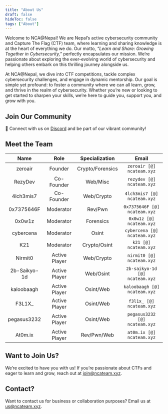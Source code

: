 ```yaml
---
title: "About Us"
draft: false
hideToc: false
tags: ["About"]
---
```


Welcome to NCA@Nepal! We are Nepal’s active cybersecurity community and Capture The Flag (CTF) team, where learning and sharing knowledge is at the heart of everything we do. Our motto, _“Learn and Share: Growing Together in Cybersecurity,”_ perfectly encapsulates our mission. We’re passionate about exploring the ever-evolving world of cybersecurity and helping others embark on this thrilling journey alongside us.

At NCA@Nepal, we dive into  CTF competitions, tackle complex cybersecurity challenges, and engage in dynamic mentorship. Our goal is simple yet profound: to foster a community where we can all learn, grow, and thrive in the realm of cybersecurity. Whether you’re new or looking to get started to sharpen your skills, we’re here to guide you, support you, and grow with you.

## Join Our Community

💬 Connect with us on [Discord](https://discord.gg/KDuvkJHh3D) and be part of our vibrant community!

## Meet the Team

|     Name     |     Role      |  Specialization  |           Email                |
| :----------: | :-----------: | :--------------: |   :------------------------:   |
|   zeroair    |    Founder    | Crypto/Forensics |   `zeroair [@] ncateam.xyz`    |
|   RezyDev    |  Co-Founder   |     Web/Misc     |   `rezydev [@] ncateam.xyz`    |
|  4lch3mis7   |  Co-Founder   |    Web/Crypto    |  `4lch3mis7 [@] ncateam.xyz`   |
|  0x7375646F  |   Moderator   |     Rev/Pwn      |  `0x7375646F [@] ncateam.xyz`  |
|    0x0w1z    |   Moderator   |    Forensics     |    `0x0w1z [@] ncateam.xyz`    |
|  cybercena   |   Moderator   |      Osint       |  `cybercena [@] ncateam.xyz`   |
|     K21      |   Moderator   |   Crypto/Osint   |     `k21 [@] ncateam.xyz`      |
|   Nirmit0    | Active Player |    Web/Crypto    |   `nirmit0 [@] ncateam.xyz`    |
| 2b-Saikyo-1d | Active Player |    Web/Osint     | `2b-saikyo-1d [@] ncateam.xyz` |
|  kaloobaagh  | Active Player |    Osint/Web     | `kaloobaagh [@] ncateam.xyz`   |
|    F3L1X_    | Active Player |    Osint/Web     |  `f3l1x_ [@] ncateam.xyz`      |
| pegasus3232  | Active Player |    Osint/Web     |  `pegasus3232 [@] ncateam.xyz` |
|   At0m.ix    | Active Player |   Rev/Pwn/Web    |  `at0m.ix [@] ncateam.xyz`     |

## Want to Join Us?
We’re excited to have you with us! If you’re passionate about CTFs and eager to learn and grow, reach out at [join@ncateam.xyz](mailto:join@ncateam.xyz).

## Contact?
Want to contact us for business or collaboration purposes? Email us at [us@ncateam.xyz](mailto:us@ncateam.xyz).
